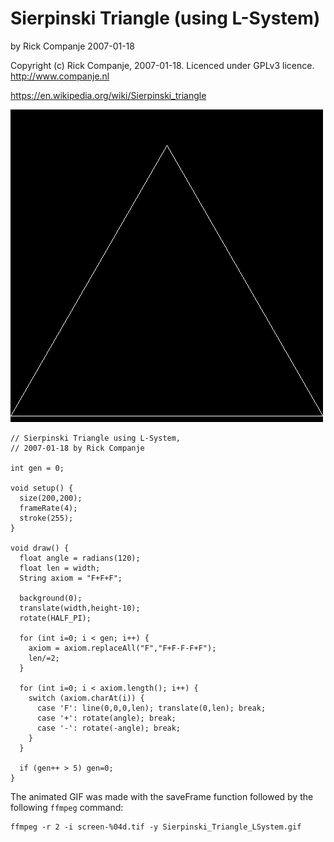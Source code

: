 # Sierpinski Triangle (using L-System)
by Rick Companje 2007-01-18

Copyright (c) Rick Companje, 2007-01-18. Licenced under GPLv3 licence. http://www.companje.nl

https://en.wikipedia.org/wiki/Sierpinski_triangle

![](Sierpinski_Triangle_LSystem.gif)

```Processing
// Sierpinski Triangle using L-System, 
// 2007-01-18 by Rick Companje 

int gen = 0;

void setup() {
  size(200,200);
  frameRate(4);
  stroke(255);
}

void draw() {
  float angle = radians(120);
  float len = width;
  String axiom = "F+F+F";

  background(0);
  translate(width,height-10);
  rotate(HALF_PI);
  
  for (int i=0; i < gen; i++) {
    axiom = axiom.replaceAll("F","F+F-F-F+F");
    len/=2;
  }

  for (int i=0; i < axiom.length(); i++) {
    switch (axiom.charAt(i)) {
      case 'F': line(0,0,0,len); translate(0,len); break;
      case '+': rotate(angle); break;
      case '-': rotate(-angle); break;
    }
  }
  
  if (gen++ > 5) gen=0;
}
```

The animated GIF was made with the saveFrame function followed by the following `ffmpeg` command:
```
ffmpeg -r 2 -i screen-%04d.tif -y Sierpinski_Triangle_LSystem.gif
```